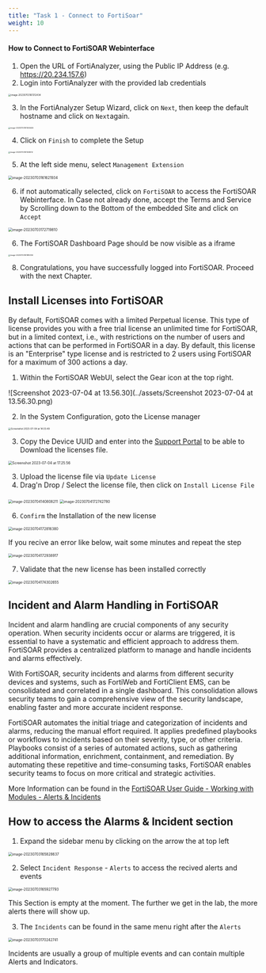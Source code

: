 ```yaml
---
title: "Task 1 - Connect to FortiSoar"
weight: 10
---
```


#### How to Connect to FortiSOAR Webinterface

1. Open the URL of FortiAnalyzer, using the Public IP Address (e.g. https://20.234.157.6)
2. Login into FortiAnalyzer with the provided lab credentials

<img src="../assets/image-20230703161312434.png" alt="image-20230703161312434" style="zoom: 33%;" />

3. In the FortiAnalyzer Setup Wizard, click on `Next`, then keep the default hostname and click on `Next`again.

<img src="../assets/image-20230703161503446.png" alt="image-20230703161503446" style="zoom:25%;" />

4. Click on `Finish` to complete the Setup

<img src="../assets/image-20230703161536512.png" alt="image-20230703161536512" style="zoom: 25%;" />

5. At the left side menu, select `Management Extension`

<img src="../assets/image-20230703161621934.png" alt="image-20230703161621934" style="zoom: 50%;" />

6. if not automatically selected, click on `FortiSOAR` to access the FortiSOAR Webinterface. In Case not already done, accept the Terms and Service by Scrolling down to the Bottom of the embedded Site and click on `Accept`

<img src="../assets/image-20230703172719810.png" alt="image-20230703172719810" style="zoom:50%;" />

6. The FortiSOAR Dashboard Page should be now visible as a iframe

<img src="../assets/image-20230703161816336.png" alt="image-20230703161816336" style="zoom: 25%;" />

8. Congratulations, you have successfully logged into FortiSOAR. Proceed with the next Chapter.

## Install Licenses into FortiSOAR

By default, FortiSOAR comes with a limited Perpetual license. This type of license provides you with a free trial license an unlimited time for FortiSOAR, but in a limited context, i.e., with restrictions on the number of users and actions that can be performed in FortiSOAR in a day. By default, this license is an "Enterprise" type license and is restricted to 2 users using FortiSOAR for a maximum of 300 actions a day.

1. Within the FortiSOAR WebUI, select the Gear icon at the top right.

![Screenshot 2023-07-04 at 13.56.30](../assets/Screenshot 2023-07-04 at 13.56.30.png)

2. In the System Configuration, goto the License manager

<img src="../assets/Screenshot 2023-07-04 at 14.03.49.png" alt="Screenshot 2023-07-04 at 14.03.49" style="zoom: 33%;" />

3. Copy the Device UUID and enter into the [Support Portal](https://support.fortinet.com) to be able to Download the licenses file.

<img src="../assets/Screenshot 2023-07-04 at 17.25.56.png" alt="Screenshot 2023-07-04 at 17.25.56" style="zoom:50%;" />

3. Upload the license file via `Update License`
4. Drag'n Drop / Select the license file, then click on `Install License File`

<img src="../assets/image-20230704140808211.png" alt="image-20230704140808211" style="zoom:50%;" />

<img src="../assets/image-20230704172742780.png" alt="image-20230704172742780" style="zoom:50%;" />

6. `Confirm` the Installation of the new license

<img src="../assets/image-20230704172816380.png" alt="image-20230704172816380" style="zoom:50%;" />

If you recive an error like below, wait some minutes and repeat the step

<img src="../assets/image-20230704172938917.png" alt="image-20230704172938917" style="zoom:50%;" />

7. Validate that the new license has been installed correctly

<img src="../assets/image-20230704174302655.png" alt="image-20230704174302655" style="zoom:50%;" />

## Incident and Alarm Handling in FortiSOAR

Incident and alarm handling are crucial components of any security operation. When security incidents occur or alarms are triggered, it is essential to have a systematic and efficient approach to address them. FortiSOAR provides a centralized platform to manage and handle incidents and alarms effectively.

With FortiSOAR, security incidents and alarms from different security devices and systems, such as FortiWeb and FortiClient EMS, can be consolidated and correlated in a single dashboard. This consolidation allows security teams to gain a comprehensive view of the security landscape, enabling faster and more accurate incident response.

FortiSOAR automates the initial triage and categorization of incidents and alarms, reducing the manual effort required. It applies predefined playbooks or workflows to incidents based on their severity, type, or other criteria. Playbooks consist of a series of automated actions, such as gathering additional information, enrichment, containment, and remediation. By automating these repetitive and time-consuming tasks, FortiSOAR enables security teams to focus on more critical and strategic activities.

More Information can be found in the [FortiSOAR User Guide - Working with Modules - Alerts & Incidents](http://docs.fortinet.com/document/fortisoar/7.4.1/user-guide/207087/working-with-modules-alerts-incidents)

## How to access the Alarms & Incident section

1. Expand the sidebar menu by clicking on the arrow the at top left

<img src="../assets/image-20230703165828637.png" alt="image-20230703165828637" style="zoom:50%;" />

2. Select `Incident Response` - `Alerts` to access the recived alerts and events

<img src="../assets/image-20230703165927793.png" alt="image-20230703165927793" style="zoom:50%;" />

This Section is empty at the moment. The further we get in the lab, the more alerts there will show up.

3. The `Incidents` can be found in the same menu right after the `Alerts`

<img src="../assets/image-20230703170242741.png" alt="image-20230703170242741" style="zoom:50%;" />

Incidents are usually a group of multiple events and can contain multiple Alerts and Indicators. 
